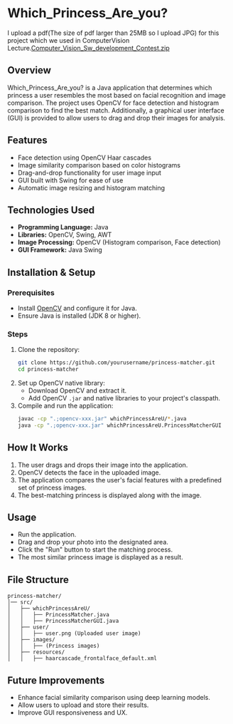 # Which_Princess_Are_you?
I upload a pdf(The size of pdf larger than 25MB so I upload JPG) for this project which we used in ComputerVision Lecture.[Computer_Vision_Sw_development_Contest.zip](https://github.com/user-attachments/files/18938343/Computer_Vision_Sw_development_Contest.zip)

## Overview
Which_Princess_Are_you? is a Java application that determines which princess a user resembles the most based on facial recognition and image comparison. The project uses OpenCV for face detection and histogram comparison to find the best match. Additionally, a graphical user interface (GUI) is provided to allow users to drag and drop their images for analysis.

## Features
- Face detection using OpenCV Haar cascades
- Image similarity comparison based on color histograms
- Drag-and-drop functionality for user image input
- GUI built with Swing for ease of use
- Automatic image resizing and histogram matching

## Technologies Used
- **Programming Language:** Java
- **Libraries:** OpenCV, Swing, AWT
- **Image Processing:** OpenCV (Histogram comparison, Face detection)
- **GUI Framework:** Java Swing

## Installation & Setup

### Prerequisites
- Install [OpenCV](https://opencv.org/) and configure it for Java.
- Ensure Java is installed (JDK 8 or higher).

### Steps
1. Clone the repository:
   ```sh
   git clone https://github.com/yourusername/princess-matcher.git
   cd princess-matcher
   ```
2. Set up OpenCV native library:
   - Download OpenCV and extract it.
   - Add OpenCV `.jar` and native libraries to your project's classpath.
3. Compile and run the application:
   ```sh
   javac -cp ".;opencv-xxx.jar" whichPrincessAreU/*.java
   java -cp ".;opencv-xxx.jar" whichPrincessAreU.PrincessMatcherGUI
   ```

## How It Works
1. The user drags and drops their image into the application.
2. OpenCV detects the face in the uploaded image.
3. The application compares the user's facial features with a predefined set of princess images.
4. The best-matching princess is displayed along with the image.

## Usage
- Run the application.
- Drag and drop your photo into the designated area.
- Click the "Run" button to start the matching process.
- The most similar princess image is displayed as a result.

## File Structure
```
princess-matcher/
│── src/
│   ├── whichPrincessAreU/
│   │   ├── PrincessMatcher.java
│   │   ├── PrincessMatcherGUI.java
│   ├── user/
│   │   ├── user.png (Uploaded user image)
│   ├── images/
│   │   ├── (Princess images)
│   ├── resources/
│   │   ├── haarcascade_frontalface_default.xml
```

## Future Improvements
- Enhance facial similarity comparison using deep learning models.
- Allow users to upload and store their results.
- Improve GUI responsiveness and UX.


